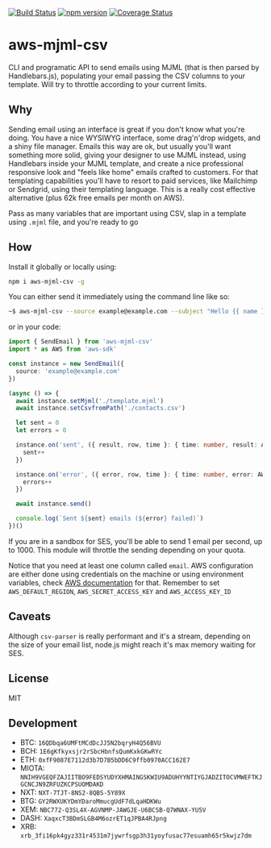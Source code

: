 [![Build Status](https://travis-ci.org/pocesar/node-aws-mjml-csv.svg?branch=master)](https://travis-ci.org/pocesar/node-aws-mjml-csv)
[![npm version](https://badge.fury.io/js/aws-mjml-csv.svg)](https://badge.fury.io/js/aws-mjml-csv)
[![Coverage Status](https://coveralls.io/repos/github/pocesar/node-aws-mjml-csv/badge.svg?branch=master)](https://coveralls.io/github/pocesar/node-aws-mjml-csv?branch=master)

# aws-mjml-csv

CLI and programatic API to send emails using MJML (that is then parsed by Handlebars.js), populating your email passing the CSV columns to your template. Will try to throttle according to your current limits.

## Why

Sending email using an interface is great if you don't know what you're doing. You have a nice WYSIWYG interface, some drag'n'drop widgets, and a shiny file manager. Emails this way are ok, but usually you'll want something more solid, giving your designer to use MJML instead, using Handlebars inside your MJML template, and create a nice professional responsive look and "feels like home" emails crafted to customers. For that templating capabilities you'll have to resort to paid services, like Mailchimp or Sendgrid, using their templating language. This is a really cost effective alternative (plus 62k free emails per month on AWS).

Pass as many variables that are important using CSV, slap in a template using `.mjml` file, and you're ready to go

## How

Install it globally or locally using:

```bash
npm i aws-mjml-csv -g
```

You can either send it immediately using the command line like so:

```bash
~$ aws-mjml-csv --source example@example.com --subject "Hello {{ name }}" --csv /path/to/contacts.csv --dry-run --template /path/to/template.mjml
```

or in your code:

```ts
import { SendEmail } from 'aws-mjml-csv'
import * as AWS from 'aws-sdk'

const instance = new SendEmail({
  source: 'example@example.com'
})

(async () => {
  await instance.setMjml('./template.mjml')
  await instance.setCsvfromPath('./contacts.csv')

  let sent = 0
  let errors = 0

  instance.on('sent', ({ result, row, time }: { time: number, result: AWS.SES.Types.SendEmailResponse, row: Object }) => {
    sent++
  })

  instance.on('error', ({ error, row, time }: { time: number, error: AWS.AWSError, row: Object }) => {
    errors++
  })

  await instance.send()

  console.log(`Sent ${sent} emails (${error} failed)`)
})()
```

If you are in a sandbox for SES, you'll be able to send 1 email per second, up to 1000. This module will throttle the sending depending on your quota.

Notice that you need at least one column called `email`. AWS configuration are either done using credentials on the machine or using environment variables, check [AWS documentation](https://docs.aws.amazon.com/general/latest/gr/aws-security-credentials.html) for that. Remember to set `AWS_DEFAULT_REGION`, `AWS_SECRET_ACCESS_KEY` and `AWS_ACCESS_KEY_ID`

## Caveats

Although `csv-parser` is really performant and it's a stream, depending on the size of your email list, node.js might reach it's max memory waiting for SES.

## License

MIT

## Development

* BTC: `16QDbqa6UMFtMCdDcJJ5N2bqryH4Q56BVU`
* BCH: `1E6gKfkyxsjr2rSbcHbnfsQumKxkGKwRYc`
* ETH: `0xfF9087E7112d3b7D7B5bDD6C9ffb0970ACC162E7`
* MIOTA: `NNIH9VGEQFZAJIITBO9FEDSYUDYXHMAINGSKWIU9ADUHYYNTIYGJADZITOCVMWEFTKJGCNCJN9ZRFUZKCPSUOMDAKD`
* NXT: `NXT-7TJT-8NS2-8QBS-5Y89X`
* BTG: `GY2RWXUKYDmYDaroMmucgUdF7dLqaHDKWu`
* XEM: `NBC772-Q3SL4X-AGVNMP-JAWGJE-U6BCSB-Q7WNAX-YU5V`
* DASH: `XaqxcT3BDmSLGB4M6ozrET1qJPBA4RJpng`
* XRB: `xrb_3fi16pk4gyz331r4531m7jywrfsgp3h31yoyfusac77esuamh65r5kwjz7dm`